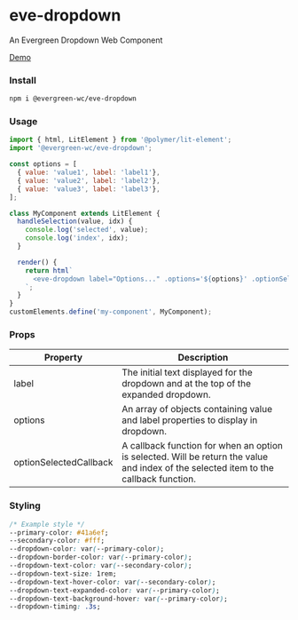 # eve-dropdown

An Evergreen Dropdown Web Component

[Demo](https://hutchgrant.github.io/evergreen-web-components/docs/dropdown)

### Install

```bash
npm i @evergreen-wc/eve-dropdown
```

### Usage

```js
import { html, LitElement } from '@polymer/lit-element';
import '@evergreen-wc/eve-dropdown';

const options = [
  { value: 'value1', label: 'label1'},
  { value: 'value2', label: 'label2'},
  { value: 'value3', label: 'label3'},
];

class MyComponent extends LitElement {
  handleSelection(value, idx) {
    console.log('selected', value);
    console.log('index', idx);
  }

  render() {
    return html`
      <eve-dropdown label="Options..." .options='${options}' .optionSelectedCallback="${this.handleSelection.bind(this)}" ></eve-dropdown>
    `;
  }
}
customElements.define('my-component', MyComponent);
```

### Props

| Property | Description |
| -------- | ----------- |
| label    | The initial text displayed for the dropdown and at the top of the expanded dropdown. |
| options  | An array of objects containing value and label properties to display in dropdown.
| optionSelectedCallback | A callback function for when an option is selected. Will be return the value and index of the selected item to the callback function. |

### Styling

```css
/* Example style */
--primary-color: #41a6ef;
--secondary-color: #fff;
--dropdown-color: var(--primary-color);
--dropdown-border-color: var(--primary-color);
--dropdown-text-color: var(--secondary-color);
--dropdown-text-size: 1rem;
--dropdown-text-hover-color: var(--secondary-color);
--dropdown-text-expanded-color: var(--primary-color);
--dropdown-text-background-hover: var(--primary-color);
--dropdown-timing: .3s;
```

